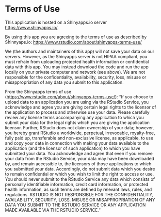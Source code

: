 
# Terms of Use

This application is hosted on a Shinyapps.io server <https://www.shinyapps.io/>.

By using this app you are agreeing to the terms of use as described by Shinnyaps.io: <https://www.rstudio.com/about/shinyapps-terms-use/>

We (the authors and maintainers of this app) will not save your data on our servers. However, as the Shinyapps server is not HIPAA compliant, you must refrain from uploading protected health information or confidential data with this app. You may instead download the code and run the app locally on your private computer and network (see above). We are not responsible for the confidentiality, availability, security, loss, misuse or misappropriation of any data you submit to this application.

From the Shinyapps terms of use (<https://www.rstudio.com/about/shinyapps-terms-use/>):
“If you choose to upload data to an application you are using via the RStudio Service, you acknowledge and agree you are giving certain legal rights to the licensor of the application to process and otherwise use your data. Please carefully review any license terms accompanying any application to which you submit your data for the legal rights which you are giving the application licensor. Further, RStudio does not claim ownership of your data; however, you hereby grant RStudio a worldwide, perpetual, irrevocable, royalty-free, fully paid up, transferable and non-exclusive license, as applicable, to use and copy your data in connection with making your data available to the application (and the licensor of such application) to which you have submitted your data. You acknowledge and agree that even if you remove your data from the RStudio Service, your data may have been downloaded by, and remain accessible to, the licensors of those applications to which you submitted your data. Accordingly, do not submit data which you desire to remain confidential or which you wish to limit the right to access or use. You should never submit to the RStudio Service any data which consists of personally identifiable information, credit card information, or protected health information, as such terms are defined by relevant laws, rules, and regulations. RSTUDIO IS NOT RESPONSIBLE FOR THE CONFIDENTIALITY, AVAILABILITY, SECURITY, LOSS, MISUSE OR MISAPPROPRIATION OF ANY DATA YOU SUBMIT TO THE RSTUDIO SERVICE OR ANY APPLICATION MADE AVAILABLE VIA THE RSTUDIO SERVICE.”


